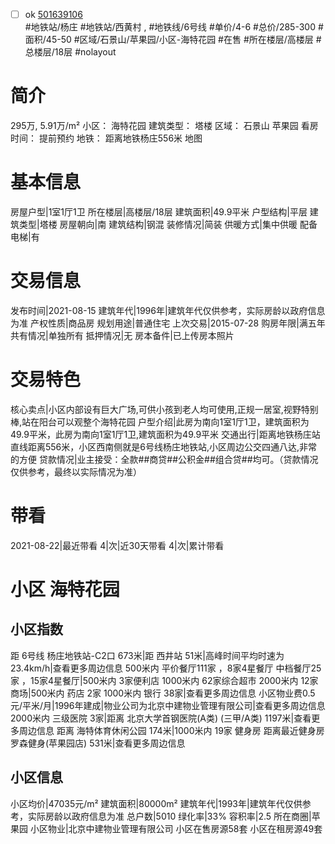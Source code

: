 - [ ] ok [501639106](https://bj.5i5j.com/ershoufang/501639106.html)  
 #地铁站/杨庄 #地铁站/西黄村 ,  #地铁线/6号线
#单价/4-6 #总价/285-300 #面积/45-50   #区域/石景山/苹果园/小区-海特花园 #在售 #所在楼层/高楼层 #总楼层/18层 #nolayout 
# 简介 
 295万,  5.91万/m² 
小区： 海特花园
建筑类型： 塔楼
区域： 石景山 苹果园
看房时间： 提前预约
地铁： 距离地铁杨庄556米 地图
# 基本信息 
 房屋户型|1室1厅1卫
所在楼层|高楼层/18层
建筑面积|49.9平米
户型结构|平层
建筑类型|塔楼
房屋朝向|南
建筑结构|钢混
装修情况|简装
供暖方式|集中供暖
配备电梯|有
# 交易信息 
 发布时间|2021-08-15
建筑年代|1996年|建筑年代仅供参考，实际房龄以政府信息为准
产权性质|商品房
规划用途|普通住宅
上次交易|2015-07-28
购房年限|满五年
共有情况|单独所有
抵押情况|无
房本备件|已上传房本照片
# 交易特色 
 核心卖点|小区内部设有巨大广场,可供小孩到老人均可使用,正规一居室,视野特别棒,站在阳台可以观整个海特花园
户型介绍|此房为南向1室1厅1卫，建筑面积为49.9平米，此房为南向1室1厅1卫,建筑面积为49.9平米
交通出行|距离地铁杨庄站直线距离556米，小区西南侧就是6号线杨庄地铁站,小区周边公交四通八达,非常的方便
贷款情况|业主接受：全款##商贷##公积金##组合贷##均可。（贷款情况仅供参考，最终以实际情况为准）
# 带看 
 2021-08-22|最近带看	 4|次|近30天带看	 4|次|累计带看
# 小区 海特花园
## 小区指数 
 距 6号线 杨庄地铁站-C2口 673米|距 西井站 51米|高峰时间平均时速为23.4km/h|查看更多周边信息
500米内 平价餐厅111家 ，8家4星餐厅
中档餐厅25家 ，15家4星餐厅|500米内 3家便利店
1000米内 62家综合超市
2000米内 12家商场|500米内 药店 2家
1000米内 银行 38家|查看更多周边信息
小区物业费0.5元/平米/月|1996年建成|物业公司为北京中建物业管理有限公司|查看更多周边信息
2000米内 三级医院 3家|距离 北京大学首钢医院(A类) (三甲/A类) 1197米|查看更多周边信息
距离 海特体育休闲公园 174米|1000米内 19家 健身房
距离最近健身房罗森健身(苹果园店) 531米|查看更多周边信息
## 小区信息 
 小区均价|47035元/m²
建筑面积|80000m²
建筑年代|1993年|建筑年代仅供参考，实际房龄以政府信息为准
总户数|5010
绿化率|33%
容积率|2.5
所在商圈|苹果园
小区物业|北京中建物业管理有限公司
小区在售房源58套
小区在租房源49套
